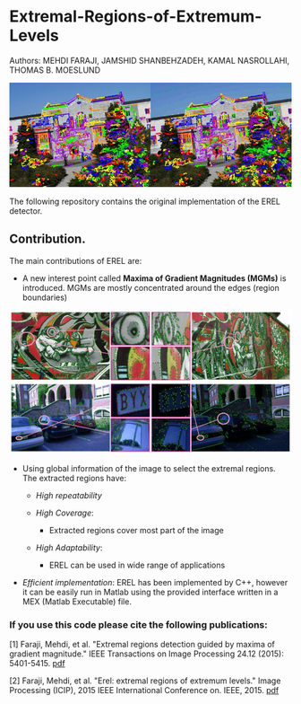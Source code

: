 # Extremal-Regions-of-Extremum-Levels
Authors: MEHDI FARAJI, JAMSHID SHANBEHZADEH, KAMAL NASROLLAHI, THOMAS B. MOESLUND

![Detected Regions](/Images/ubc13.jpg)

The following repository contains the original implementation of the EREL detector.

## Contribution.
The main contributions of EREL are:
- A new interest point called **Maxima of Gradient Magnitudes (MGMs)** is introduced. MGMs are mostly concentrated around the edges (region boundaries) 

![MGMs](/Images/mgms_all.jpg)

- Using global information of the image to select the extremal regions. The extracted regions have:

    * *High repeatability*
    
    * *High Coverage*: 
      * Extracted regions cover most part of the image
    
    * *High Adaptability*: 
      * EREL can be used in wide range of applications
    
- *Efficient implementation*: EREL has been implemented by C++, however it can be easily run in Matlab using the provided interface written in a MEX (Matlab Executable) file.
    
    

### If you use this code please cite the following publications:
[1] Faraji, Mehdi, et al. "Extremal regions detection guided by maxima of gradient magnitude." IEEE Transactions on Image Processing 24.12 (2015): 5401-5415. [pdf]( http://vbn.aau.dk/ws/files/219488957/tip_preprint.pdf)

[2] Faraji, Mehdi, et al. "Erel: extremal regions of extremum levels." Image Processing (ICIP), 2015 IEEE International Conference on. IEEE, 2015. [pdf]( https://www.researchgate.net/profile/Jamshid_Shanbezadeh/publication/281681367_Extremal_Regions_Detection_Guided_by_Maxima_of_Gradient_Magnitude/links/5795759808aed51475dc7020/Extremal-Regions-Detection-Guided-by-Maxima-of-Gradient-Magnitude.pdf )

 
